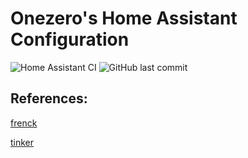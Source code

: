 # Onezero's Home Assistant Configuration

![Home Assistant CI][haci-shield]
![GitHub last commit][last-commit-shield]


## References:

[frenck](https://github.com/frenck/home-assistant-config)

[tinker](https://github.com/DubhAd/Home-AssistantConfig)


[haci-shield]: https://github.com/onezero1010101/homeassistant-config/workflows/Home%20Assistant%20CI/badge.svg
[last-commit-shield]:https://img.shields.io/github/last-commit/onezero1010101/homeassistant-config